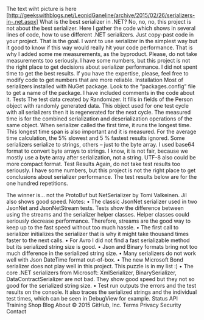 The text wiht picture is here [http://geekswithblogs.net/LeonidGaneline/archive/2015/02/26/serializers-in-.net.aspx]
What is the best serializer in .NET?
No, no, no, this project is not about the best serializer. Here I gather the code which shows in several lines of code, how to use different .NET serializers. Just copy-past code in your project. That is the goal. I want to use serializer in the simplest way but it good to know if this way would really hit your code performance. That is why I added some me measurements, as the byproduct.
Please, do not take measurements too seriously. I have some numbers, but this project is not the right place to get decisions about serializer performance. I did not spent time to get the best results. If you have the expertise, please, feel free to modify code to get numbers that are more reliable.
Installation
Most of serializers installed with NuGet package. Look to the “packages.config” file to get a name of the package. I have included comments in the code about it.
Tests
The test data created by Randomizer. It fills in fields of the Person object with randomly generated data. This object used for one test cycle with all serializers then it is regenerated for the next cycle.
The measured time is for the combined serialization and deserialization operations of the same object. When serializer called the first time, it runs the longest time. This longest time span is also important and it is measured.
For the average time calculation, the 5% slowest and 5 % fastest results ignored. 
Some serializers serialize to strings, others – just to the byte array. I used base64 format to convert byte arrays to strings. I know, it is not fair, because we mostly use a byte array after serialization, not a string. UTF-8 also could be more compact format.
Test Results
Again, do not take test results too seriously. I have some numbers, but this project is not the right place to get conclusions about serializer performance.
The test results below are for the one hundred repetitions.
 
The winner is… not the ProtoBuf but NetSerializer by Tomi Valkeinen. Jil also shows good speed.
Notes:
•	The classic JsonNet serializer used in two JsonNet and JsonNetStream tests. Tests show the difference between using the streams and the serializer helper classes. Helper classes could seriously decrease performance. Therefore, streams are the good way to keep up to the fast speed without too much hassle. 
•	The first call to serializer initializes the serializer that is why it might take thousand times faster to the next calls.
•	For Avro I did not find a fast serializable method but its serialized string size is good. 
•	Json and Binary formats bring not too much difference in the serialized string size.
•	 Many serializers do not work well with Json DateTime format out-of-box. 
•	The new Microsoft Bond serializer does not play well in this project. This puzzle is in my list :)
•	The core .NET serializers from Microsoft: XmlSerializer, BinarySerializer, DataContractSerializer are not bad. They show good speed but they not so good for the serialized string size.
•	Test run outputs the errors and the test results on the console. It also traces the serialized strings and the individual test times, which can be seen in DebugView for example. 
Status API Training Shop Blog About
© 2015 GitHub, Inc. Terms Privacy Security Contact
